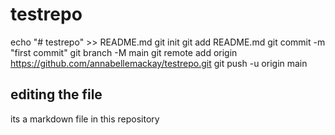 # testrepo
echo "# testrepo" >> README.md
git init
git add README.md
git commit -m "first commit"
git branch -M main
git remote add origin https://github.com/annabellemackay/testrepo.git
git push -u origin main
## editing the file

its a markdown file in this repository
